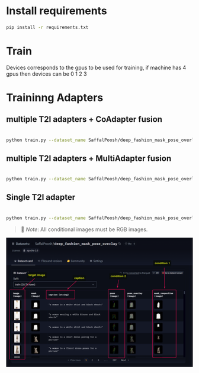 

# Install requirements

```bash
pip install -r requirements.txt
```


# Train

Devices corresponds to the gpus to be used for training, if machine has 4 gpus then devices can be 0 1 2 3
 


# Traininng Adapters



## multiple T2I adapters + CoAdapter fusion

```bash

python train.py --dataset_name SaffalPoosh/deep_fashion_mask_pose_overlay  --n_adapters 2   --adapter_names sketch openpose  --learning_rate  1e-5   --shuffle True  --conditioning_image_column   mask_respective  pose  --batchsize  4 --image_column image  --caption_column  caption  --max_train_samples  5000  --dataset_cache_device "cuda:0"  --checkpoint_every_n_train_steps  200  --checkpoint_dirpath  sdxl_ckpts_dummy  --max_epochs 5  --accumulate_grad_batches 4  --devices 0 1 2 3  --with_coadapter
```



## multiple T2I adapters + MultiAdapter fusion

```bash

python train.py --dataset_name SaffalPoosh/deep_fashion_mask_pose_overlay  --n_adapters 2   --adapter_names sketch openpose  --learning_rate  1e-5   --shuffle True  --conditioning_image_column   mask_respective  pose  --batchsize  4 --image_column image  --caption_column  caption  --max_train_samples  5000  --dataset_cache_device "cuda:0"  --checkpoint_every_n_train_steps  200  --checkpoint_dirpath  sdxl_ckpts_dummy  --max_epochs 5  --accumulate_grad_batches 4  --devices 0 1 2 3 
```


## Single T2I adapter

```bash

python train.py --dataset_name SaffalPoosh/deep_fashion_mask_pose_overlay  --n_adapters 1   --adapter_names openpose  --learning_rate  1e-5   --shuffle True  --conditioning_image_column  pose  --batchsize  4 --image_column image  --caption_column  caption  --max_train_samples  5000  --dataset_cache_device "cuda:0"  --checkpoint_every_n_train_steps  200  --checkpoint_dirpath  sdxl_ckpts_dummy  --max_epochs 5  --accumulate_grad_batches 4  --devices 0 1 2 3 
```




> 📢 *Note*: All conditional images must be RGB images.




![Alt text](image-1.png)